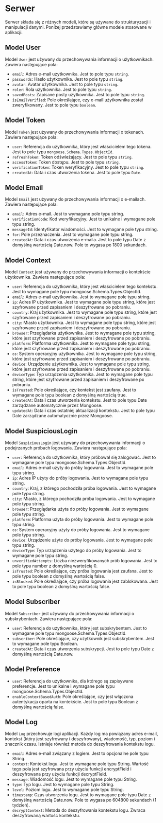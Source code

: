 # Serwer

Serwer składa się z różnych modeli, które są używane do strukturyzacji i manipulacji danymi. Poniżej przedstawiamy główne modele stosowane w aplikacji.

## Model User

Model `User` jest używany do przechowywania informacji o użytkownikach. Zawiera następujące pola:

- `email`: Adres e-mail użytkownika. Jest to pole typu `string`.
- `passwords`: Hasło użytkownika. Jest to pole typu `string`.
- `avatar`: Avatar użytkownika. Jest to pole typu `string`.
- `roler`: Rola użytkownika. Jest to pole typu `string`.
- `savedPosts`: Zapisane posty użytkownika. Jest to pole typu `string`.
- `isEmailVerified`: Pole określające, czy e-mail użytkownika został zweryfikowany. Jest to pole typu `boolean`.

## Model Token

Model `Token` jest używany do przechowywania informacji o tokenach. Zawiera następujące pola:

- `user`: Referencja do użytkownika, który jest właścicielem tego tokena. Jest to pole typu `mongoose.Schema.Types.ObjectId`.
- `refreshToken`: Token odświeżający. Jest to pole typu `string`.
- `accessToken`: Token dostępu. Jest to pole typu `string`.
- `verificationToken`: Token weryfikacyjny. Jest to pole typu `string`.
- `createdAt`: Data i czas utworzenia tokena. Jest to pole typu `Date`.

## Model Email

Model `Email` jest używany do przechowywania informacji o e-mailach. Zawiera następujące pola:

- `email`: Adres e-mail. Jest to wymagane pole typu string.
- `verificationCode`: Kod weryfikacyjny. Jest to unikalne i wymagane pole typu string.
- `messageId`: Identyfikator wiadomości. Jest to wymagane pole typu string.
- `for`: Pole przeznaczenia. Jest to wymagane pole typu string.
- `createdAt`: Data i czas utworzenia e-maila. Jest to pole typu Date z domyślną wartością Date.now. Pole to wygasa po 1800 sekundach.

## Model Context

Model `Context` jest używany do przechowywania informacji o kontekście użytkownika. Zawiera następujące pola:

- `user`: Referencja do użytkownika, który jest właścicielem tego kontekstu. Jest to wymagane pole typu mongoose.Schema.Types.ObjectId.
- `email`: Adres e-mail użytkownika. Jest to wymagane pole typu string.
- `ip`: Adres IP użytkownika. Jest to wymagane pole typu string, które jest szyfrowane przed zapisaniem i deszyfrowane po pobraniu.
- `country`: Kraj użytkownika. Jest to wymagane pole typu string, które jest szyfrowane przed zapisaniem i deszyfrowane po pobraniu.
- `city`: Miasto użytkownika. Jest to wymagane pole typu string, które jest szyfrowane przed zapisaniem i deszyfrowane po pobraniu.
- `browser`: Przeglądarka użytkownika. Jest to wymagane pole typu string, które jest szyfrowane przed zapisaniem i deszyfrowane po pobraniu.
- `platform`: Platforma użytkownika. Jest to wymagane pole typu string, które jest szyfrowane przed zapisaniem i deszyfrowane po pobraniu.
- `os`: System operacyjny użytkownika. Jest to wymagane pole typu string, które jest szyfrowane przed zapisaniem i deszyfrowane po pobraniu.
- `device`: Urządzenie użytkownika. Jest to wymagane pole typu string, które jest szyfrowane przed zapisaniem i deszyfrowane po pobraniu.
- `deviceType`: Typ urządzenia użytkownika. Jest to wymagane pole typu string, które jest szyfrowane przed zapisaniem i deszyfrowane po pobraniu.
- `isTrusted`: Pole określające, czy kontekst jest zaufany. Jest to wymagane pole typu boolean z domyślną wartością true.
- `createdAt`: Data i czas utworzenia kontekstu. Jest to pole typu Date zarządzane automatycznie przez Mongoose.
- `updatedAt`: Data i czas ostatniej aktualizacji kontekstu. Jest to pole typu Date zarządzane automatycznie przez Mongoose.

## Model SuspiciousLogin

Model `SuspiciousLogin` jest używany do przechowywania informacji o podejrzanych próbach logowania. Zawiera następujące pola:

- `user`: Referencja do użytkownika, który próbował się zalogować. Jest to wymagane pole typu mongoose.Schema.Types.ObjectId.
- `email`: Adres e-mail użyty do próby logowania. Jest to wymagane pole typu string.
- `ip`: Adres IP użyty do próby logowania. Jest to wymagane pole typu string.
- `country`: Kraj, z którego pochodziła próba logowania. Jest to wymagane pole typu string.
- `city`: Miasto, z którego pochodziła próba logowania. Jest to wymagane pole typu string.
- `browser`: Przeglądarka użyta do próby logowania. Jest to wymagane pole typu string.
- `platform`: Platforma użyta do próby logowania. Jest to wymagane pole typu string.
- `os`: System operacyjny użyty do próby logowania. Jest to wymagane pole typu string.
- `device`: Urządzenie użyte do próby logowania. Jest to wymagane pole typu string.
- `deviceType`: Typ urządzenia użytego do próby logowania. Jest to wymagane pole typu string.
- `unverifiedAttempts`: Liczba niezweryfikowanych prób logowania. Jest to pole typu number z domyślną wartością 0.
- `isTrusted`: Pole określające, czy próba logowania jest zaufana. Jest to pole typu boolean z domyślną wartością false.
- `isBlocked`: Pole określające, czy próba logowania jest zablokowana. Jest to pole typu boolean z domyślną wartością false.

## Model Subscriber

Model `Subscriber` jest używany do przechowywania informacji o subskrybentach. Zawiera następujące pola:

- `user`: Referencja do użytkownika, który jest subskrybentem. Jest to wymagane pole typu mongoose.Schema.Types.ObjectId.
- `subscriber`: Pole określające, czy użytkownik jest subskrybentem. Jest to wymagane pole typu Boolean.
- `createdAt`: Data i czas utworzenia subskrypcji. Jest to pole typu Date z domyślną wartością Date.now.

## Model Preference

- `user`: Referencja do użytkownika, dla którego są zapisywane preferencje. Jest to unikalne i wymagane pole typu mongoose.Schema.Types.ObjectId.
- `enableContextBasedAuth`: Pole określające, czy jest włączona autentykacja oparta na kontekście. Jest to pole typu Boolean z domyślną wartością false.

## Model Log

Model `Log` przechowuje logi aplikacji. Każdy log ma powiązany adres e-mail, kontekst (który jest szyfrowany i deszyfrowany), wiadomość, typ, poziom i znacznik czasu. Istnieje również metoda do deszyfrowania kontekstu logu.

- `email`: Adres e-mail związany z logiem. Jest to opcjonalne pole typu String.
- `context`: Kontekst logu. Jest to wymagane pole typu String. Wartość tego pola jest szyfrowana przy użyciu funkcji encryptField i deszyfrowana przy użyciu funkcji decryptField.
- `message`: Wiadomość logu. Jest to wymagane pole typu String.
- `type`: Typ logu. Jest to wymagane pole typu String.
- `level`: Poziom logu. Jest to wymagane pole typu String.
- `timestamp`: Czas utworzenia logu. Jest to wymagane pole typu Date z domyślną wartością Date.now. Pole to wygasa po 604800 sekundach (1 tydzień).
- `decryptContext`: Metoda do deszyfrowania kontekstu logu. Zwraca deszyfrowaną wartość kontekstu.
